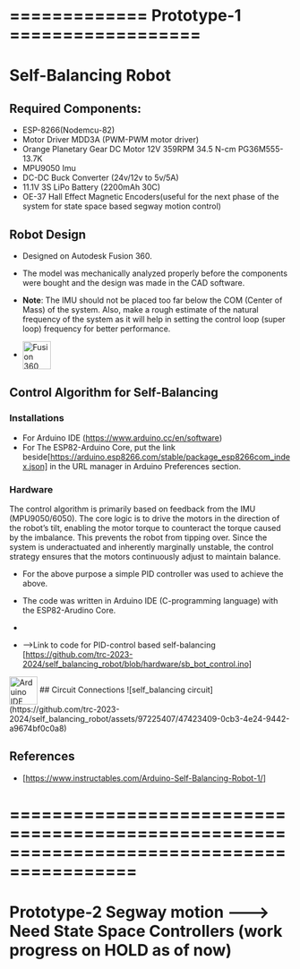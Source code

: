 # ============= Prototype-1 ================== 
# Self-Balancing Robot 
## Required Components:
- ESP-8266(Nodemcu-82)
- Motor Driver MDD3A (PWM-PWM motor driver)
- Orange Planetary Gear DC Motor 12V 359RPM 34.5 N-cm PG36M555-13.7K
- MPU9050 Imu
- DC-DC Buck Converter (24v/12v to 5v/5A)
- 11.1V 3S LiPo Battery (2200mAh 30C)
- OE-37 Hall Effect Magnetic Encoders(useful for the next phase of the system for state space based segway motion control)

## Robot Design
- Designed on Autodesk Fusion 360.
- The model was mechanically analyzed properly before the components were bought and the design was made in the CAD software.
- **Note**: The IMU should not be placed too far below the COM (Center of Mass) of the system. Also, make a rough estimate of the natural frequency of the system as it will help in setting the control loop (super loop) frequency for better performance.

- <img src="https://fullycrack.org/wp-content/uploads/2023/03/unnamed.png" alt="Fusion 360 Icon" width="50" height="50" style="vertical-align:middle;"> 

## Control Algorithm for Self-Balancing
### Installations
- For Arduino IDE (https://www.arduino.cc/en/software)
- For The ESP82-Arduino Core, put the link beside[https://arduino.esp8266.com/stable/package_esp8266com_index.json] in the URL manager in Arduino Preferences section. 
### Hardware
The control algorithm is primarily based on feedback from the IMU (MPU9050/6050). The core logic is to drive the motors in the direction of the robot’s tilt, enabling the motor torque to counteract the torque caused by the imbalance. This prevents the robot from tipping over. Since the system is underactuated and inherently marginally unstable, the control strategy ensures that the motors continuously adjust to maintain balance.
- For the above purpose a simple PID controller was used to achieve the above.
- The code was written in Arduino IDE (C-programming language) with the ESP82-Arudino Core.
- 

- -->Link to code for PID-control based self-balancing [https://github.com/trc-2023-2024/self_balancing_robot/blob/hardware/sb_bot_control.ino]
<img src="https://static-00.iconduck.com/assets.00/arduino-ide-icon-2048x2025-x4ims8sb.png" alt="Arduino IDE Icon" width="50" height="50" style="vertical-align:middle;">
## Circuit Connections
![self_balancing circuit](https://github.com/trc-2023-2024/self_balancing_robot/assets/97225407/47423409-0cb3-4e24-9442-a9674bf0c0a8)


## References
- [https://www.instructables.com/Arduino-Self-Balancing-Robot-1/]
# ==========================================================================================
# Prototype-2 Segway motion ---> Need State Space Controllers (work progress on HOLD as of now)
